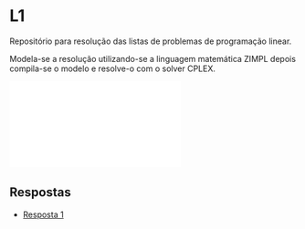 # L1

Repositório para resolução das listas de problemas de programação linear.

Modela-se a resolução utilizando-se a linguagem matemática ZIMPL depois compila-se o modelo e resolve-o com o solver CPLEX.

![image](resources/Lista1.pdf "Lista1")

## Respostas

<!-- lista de itens -->
* [Resposta 1](Lista1/01/README.md)
